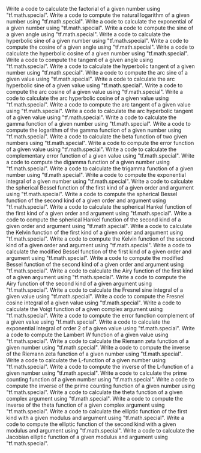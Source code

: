 Write a code to calculate the factorial of a given number using "tf.math.special".
Write a code to compute the natural logarithm of a given number using "tf.math.special".
Write a code to calculate the exponential of a given number using "tf.math.special".
Write a code to compute the sine of a given angle using "tf.math.special".
Write a code to calculate the hyperbolic sine of a given number using "tf.math.special".
Write a code to compute the cosine of a given angle using "tf.math.special".
Write a code to calculate the hyperbolic cosine of a given number using "tf.math.special".
Write a code to compute the tangent of a given angle using "tf.math.special".
Write a code to calculate the hyperbolic tangent of a given number using "tf.math.special".
Write a code to compute the arc sine of a given value using "tf.math.special".
Write a code to calculate the arc hyperbolic sine of a given value using "tf.math.special".
Write a code to compute the arc cosine of a given value using "tf.math.special".
Write a code to calculate the arc hyperbolic cosine of a given value using "tf.math.special".
Write a code to compute the arc tangent of a given value using "tf.math.special".
Write a code to calculate the arc hyperbolic tangent of a given value using "tf.math.special".
Write a code to calculate the gamma function of a given number using "tf.math.special".
Write a code to compute the logarithm of the gamma function of a given number using "tf.math.special".
Write a code to calculate the beta function of two given numbers using "tf.math.special".
Write a code to compute the error function of a given value using "tf.math.special".
Write a code to calculate the complementary error function of a given value using "tf.math.special".
Write a code to compute the digamma function of a given number using "tf.math.special".
Write a code to calculate the trigamma function of a given number using "tf.math.special".
Write a code to compute the exponential integral of a given number using "tf.math.special".
Write a code to calculate the spherical Bessel function of the first kind of a given order and argument using "tf.math.special".
Write a code to compute the spherical Bessel function of the second kind of a given order and argument using "tf.math.special".
Write a code to calculate the spherical Hankel function of the first kind of a given order and argument using "tf.math.special".
Write a code to compute the spherical Hankel function of the second kind of a given order and argument using "tf.math.special".
Write a code to calculate the Kelvin function of the first kind of a given order and argument using "tf.math.special".
Write a code to compute the Kelvin function of the second kind of a given order and argument using "tf.math.special".
Write a code to calculate the modified Bessel function of the first kind of a given order and argument using "tf.math.special".
Write a code to compute the modified Bessel function of the second kind of a given order and argument using "tf.math.special".
Write a code to calculate the Airy function of the first kind of a given argument using "tf.math.special".
Write a code to compute the Airy function of the second kind of a given argument using "tf.math.special".
Write a code to calculate the Fresnel sine integral of a given value using "tf.math.special".
Write a code to compute the Fresnel cosine integral of a given value using "tf.math.special".
Write a code to calculate the Voigt function of a given complex argument using "tf.math.special".
Write a code to compute the error function complement of a given value using "tf.math.special".
Write a code to calculate the exponential integral of order 2 of a given value using "tf.math.special".
Write a code to compute the Lambert W function of a given value using "tf.math.special".
Write a code to calculate the Riemann zeta function of a given number using "tf.math.special".
Write a code to compute the inverse of the Riemann zeta function of a given number using "tf.math.special".
Write a code to calculate the L-function of a given number using "tf.math.special".
Write a code to compute the inverse of the L-function of a given number using "tf.math.special".
Write a code to calculate the prime counting function of a given number using "tf.math.special".
Write a code to compute the inverse of the prime counting function of a given number using "tf.math.special".
Write a code to calculate the theta function of a given complex argument using "tf.math.special".
Write a code to compute the inverse of the theta function of a given complex argument using "tf.math.special".
Write a code to calculate the elliptic function of the first kind with a given modulus and argument using "tf.math.special".
Write a code to compute the elliptic function of the second kind with a given modulus and argument using "tf.math.special".
Write a code to calculate the Jacobian elliptic function of a given modulus and argument using "tf.math.special".